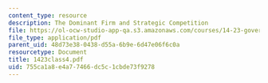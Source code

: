 ```yaml
---
content_type: resource
description: The Dominant Firm and Strategic Competition
file: https://ol-ocw-studio-app-qa.s3.amazonaws.com/courses/14-23-government-regulation-of-industry-spring-2003/755ca1a8e4a77466dc5c1cbde73f9278_1423class4.pdf
file_type: application/pdf
parent_uid: 48d73e38-0438-d55a-6b9e-6d47e06f6c0a
resourcetype: Document
title: 1423class4.pdf
uid: 755ca1a8-e4a7-7466-dc5c-1cbde73f9278
---
```

